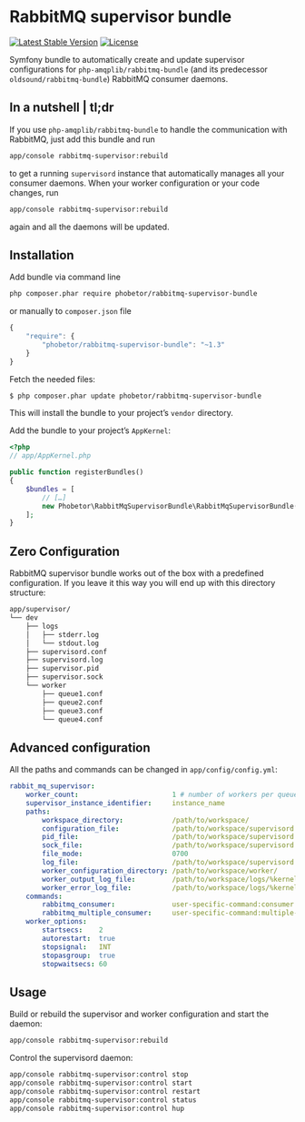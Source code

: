 RabbitMQ supervisor bundle
==========================

[![Latest Stable Version](https://poser.pugx.org/phobetor/rabbitmq-supervisor-bundle/v/stable.png)](https://packagist.org/packages/phobetor/rabbitmq-supervisor-bundle) [![License](https://poser.pugx.org/phobetor/rabbitmq-supervisor-bundle/license.png)](https://packagist.org/packages/phobetor/rabbitmq-supervisor-bundle)

Symfony bundle to automatically create and update supervisor configurations for `php-amqplib/rabbitmq-bundle` (and its predecessor `oldsound/rabbitmq-bundle`) RabbitMQ consumer daemons.

## In a nutshell | tl;dr

If you use `php-amqplib/rabbitmq-bundle` to handle the communication with RabbitMQ, just add this bundle and run
```sh
app/console rabbitmq-supervisor:rebuild
```
to get a running `supervisord` instance that automatically manages all your consumer daemons.
When your worker configuration or your code changes, run
```sh
app/console rabbitmq-supervisor:rebuild
```
again and all the daemons will be updated.

## Installation

Add bundle via command line
```sh
php composer.phar require phobetor/rabbitmq-supervisor-bundle
```

or manually to `composer.json` file
```js
{
    "require": {
        "phobetor/rabbitmq-supervisor-bundle": "~1.3"
    }
}
```

Fetch the needed files:
```bash
$ php composer.phar update phobetor/rabbitmq-supervisor-bundle
```

This will install the bundle to your project’s `vendor` directory.

Add the bundle to your project’s `AppKernel`:
```php
<?php
// app/AppKernel.php

public function registerBundles()
{
    $bundles = [
        // […]
        new Phobetor\RabbitMqSupervisorBundle\RabbitMqSupervisorBundle(),
    ];
}
```

## Zero Configuration

RabbitMQ supervisor bundle works out of the box with a predefined configuration. If you leave it this way you will end
up with this directory structure:
```sh
app/supervisor/
└── dev
    ├── logs
    │   ├── stderr.log
    │   └── stdout.log
    ├── supervisord.conf
    ├── supervisord.log
    ├── supervisor.pid
    ├── supervisor.sock
    └── worker
        ├── queue1.conf
        ├── queue2.conf
        ├── queue3.conf
        └── queue4.conf
```

## Advanced configuration

All the paths and commands can be changed in `app/config/config.yml`:
```yml
rabbit_mq_supervisor:
    worker_count:                       1 # number of workers per queue
    supervisor_instance_identifier:     instance_name
    paths:
        workspace_directory:            /path/to/workspace/
        configuration_file:             /path/to/workspace/supervisord.conf
        pid_file:                       /path/to/workspace/supervisord.pid
        sock_file:                      /path/to/workspace/supervisord.sock
        file_mode:                      0700
        log_file:                       /path/to/workspace/supervisord.log
        worker_configuration_directory: /path/to/workspace/worker/
        worker_output_log_file:         /path/to/workspace/logs/%kernel.environment%.log
        worker_error_log_file:          /path/to/workspace/logs/%kernel.environment%.log
    commands:
        rabbitmq_consumer:              user-specific-command:consumer -m %%1$d %%2$s
        rabbitmq_multiple_consumer:     user-specific-command:multiple-consumer -m %%1$d %%2$s
    worker_options:
        startsecs:    2
        autorestart:  true
        stopsignal:   INT
        stopasgroup:  true
        stopwaitsecs: 60
```

## Usage

Build or rebuild the supervisor and worker configuration and start the daemon:
```sh
app/console rabbitmq-supervisor:rebuild
```

Control the supervisord daemon:
```sh
app/console rabbitmq-supervisor:control stop
app/console rabbitmq-supervisor:control start
app/console rabbitmq-supervisor:control restart
app/console rabbitmq-supervisor:control status
app/console rabbitmq-supervisor:control hup
```
